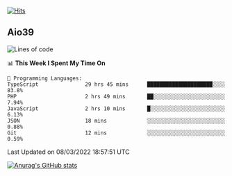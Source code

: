 [![Hits](https://hits.seeyoufarm.com/api/count/incr/badge.svg?url=https%3A%2F%2Fgithub.com%2Faio39&count_bg=%2339C5BB&title_bg=%23555555&icon=&icon_color=%23E7E7E7&title=hits&edge_flat=false)](https://hits.seeyoufarm.com)

## Aio39

<!--START_SECTION:waka-->
![Lines of code](https://img.shields.io/badge/From%20Hello%20World%20I%27ve%20Written-1%20Million%20lines%20of%20code-blue)

📊 **This Week I Spent My Time On** 

```text
💬 Programming Languages: 
TypeScript               29 hrs 45 mins      █████████████████████░░░░   83.8% 
PHP                      2 hrs 49 mins       ██░░░░░░░░░░░░░░░░░░░░░░░   7.94% 
JavaScript               2 hrs 10 mins       █░░░░░░░░░░░░░░░░░░░░░░░░   6.13% 
JSON                     18 mins             ░░░░░░░░░░░░░░░░░░░░░░░░░   0.88% 
Git                      12 mins             ░░░░░░░░░░░░░░░░░░░░░░░░░   0.59%

```


 Last Updated on 08/03/2022 18:57:51 UTC
<!--END_SECTION:waka-->
[![Anurag's GitHub stats](https://github-readme-stats.vercel.app/api?username=aio39)](https://github.com/anuraghazra/github-readme-stats)

<!--
**aio39/aio39** is a ✨ _special_ ✨ repository because its `README.md` (this file) appears on your GitHub profile.

Here are some ideas to get you started:

- 🔭 I’m currently working on ...
- 🌱 I’m currently learning ...
- 👯 I’m looking to collaborate on ...
- 🤔 I’m looking for help with ...
- 💬 Ask me about ...
- 📫 How to reach me: ...
- 😄 Pronouns: ...
- ⚡ Fun fact: ...
-->
